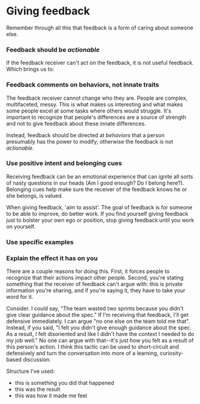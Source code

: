 # Giving feedback

Remember through all this that feedback is a form of caring about someone else.

### Feedback should be _actionable_

If the feedback receiver can't act on the feedback, it is not useful feedback. Which brings us to:

### Feedback comments on behaviors, not innate traits

The feedback receiver cannot change who they are. People are complex, multifaceted, messy. This is what makes us interesting and what makes some people excel at some tasks where others would struggle. It's important to recognize that people's differences are a source of strength and not to give feedback about these innate differences.

Instead, feedback should be directed at _behaviors_ that a person presumably has the power to modify; otherwise the feedback is not _actionable_.

### Use positive intent and belonging cues

Receiving feedback can be an emotional experience that can ignite all sorts of nasty questions in our heads (Am I good enough? Do I belong here?). Belonging cues help make sure the receiver of the feedback knows he or she belongs, is valued.

When giving feedback, 'aim to assist'. The goal of feedback is for someone to be able to improve, do better work. If you find yourself giving feedback just to bolster your own ego or position, stop giving feedback until you work on yourself.

### Use specific examples

### Explain the effect it has on you

There are a couple reasons for doing this. First, it forces people to recognize that their actions impact other people. Second, you're stating something that the receiver of feedback can't argue with: this is private information you're sharing, and if you're saying it, they have to take your word for it.

Consider. I could say, "The team wasted two sprints because you didn't give clear guidance about the spec." If I'm receiving that feedback, I'll get defensive immediately. I can argue "no one else on the team told me that". Instead, if you said, "I felt you didn't give enough guidance about the spec. As a result, I felt disoriented and like I didn't have the context I needed to do my job well." No one can argue with that--it's just how you felt as a result of this person's action. I think this tactic can be used to short-circuit and defensively and turn the conversation into more of a learning, curiosity-based discussion.


Structure I've used:
- this is something you did that happened
- this was the result
- this was how it made me feel